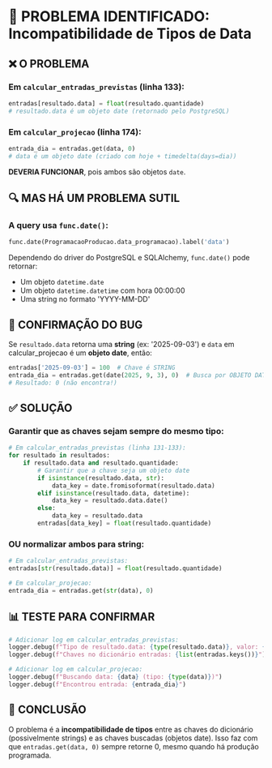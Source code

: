 # 🔴 PROBLEMA IDENTIFICADO: Incompatibilidade de Tipos de Data

## ❌ O PROBLEMA

### Em `calcular_entradas_previstas` (linha 133):
```python
entradas[resultado.data] = float(resultado.quantidade)
# resultado.data é um objeto date (retornado pelo PostgreSQL)
```

### Em `calcular_projecao` (linha 174):
```python
entrada_dia = entradas.get(data, 0)
# data é um objeto date (criado com hoje + timedelta(days=dia))
```

**DEVERIA FUNCIONAR**, pois ambos são objetos `date`.

## 🔍 MAS HÁ UM PROBLEMA SUTIL

### A query usa `func.date()`:
```python
func.date(ProgramacaoProducao.data_programacao).label('data')
```

Dependendo do driver do PostgreSQL e SQLAlchemy, `func.date()` pode retornar:
- Um objeto `datetime.date` 
- Um objeto `datetime.datetime` com hora 00:00:00
- Uma string no formato 'YYYY-MM-DD'

## 🐛 CONFIRMAÇÃO DO BUG

Se `resultado.data` retorna uma **string** (ex: '2025-09-03') e `data` em calcular_projecao é um **objeto date**, então:

```python
entradas['2025-09-03'] = 100  # Chave é STRING
entrada_dia = entradas.get(date(2025, 9, 3), 0)  # Busca por OBJETO DATE
# Resultado: 0 (não encontra!)
```

## ✅ SOLUÇÃO

### Garantir que as chaves sejam sempre do mesmo tipo:

```python
# Em calcular_entradas_previstas (linha 131-133):
for resultado in resultados:
    if resultado.data and resultado.quantidade:
        # Garantir que a chave seja um objeto date
        if isinstance(resultado.data, str):
            data_key = date.fromisoformat(resultado.data)
        elif isinstance(resultado.data, datetime):
            data_key = resultado.data.date()
        else:
            data_key = resultado.data
        entradas[data_key] = float(resultado.quantidade)
```

### OU normalizar ambos para string:

```python
# Em calcular_entradas_previstas:
entradas[str(resultado.data)] = float(resultado.quantidade)

# Em calcular_projecao:
entrada_dia = entradas.get(str(data), 0)
```

## 📊 TESTE PARA CONFIRMAR

```python
# Adicionar log em calcular_entradas_previstas:
logger.debug(f"Tipo de resultado.data: {type(resultado.data)}, valor: {resultado.data}")
logger.debug(f"Chaves no dicionário entradas: {list(entradas.keys())}")

# Adicionar log em calcular_projecao:
logger.debug(f"Buscando data: {data} (tipo: {type(data)})")
logger.debug(f"Encontrou entrada: {entrada_dia}")
```

## 🎯 CONCLUSÃO

O problema é a **incompatibilidade de tipos** entre as chaves do dicionário (possivelmente strings) e as chaves buscadas (objetos date). Isso faz com que `entradas.get(data, 0)` sempre retorne 0, mesmo quando há produção programada.